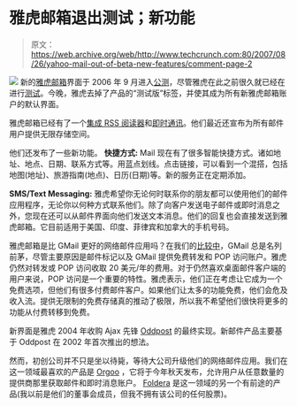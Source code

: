 # 雅虎邮箱退出测试；新功能

> 原文：<https://web.archive.org/web/http://www.techcrunch.com:80/2007/08/26/yahoo-mail-out-of-beta-new-features/comment-page-2>

[![](img/a818cf6d4b6c4a1ce4e9837be03a9f2a.png)](https://web.archive.org/web/20090609200042/http://mail.yahoo.com/) 新的[雅虎邮箱](https://web.archive.org/web/20090609200042/http://mail.yahoo.com/)界面于 2006 年 9 月进入[公测](https://web.archive.org/web/20090609200042/http://www.techcrunch.com/2006/09/14/yahoo-mail-beta-to-open-to-the-public/)，尽管雅虎在此之前很久就已经在进行[测试](https://web.archive.org/web/20090609200042/http://www.techcrunch.com/2005/11/29/rss-is-now-integrated-into-yahoo-mail-and-alerts/)。今晚，雅虎去掉了产品的“测试版”标签，并使其成为所有新雅虎邮箱账户的默认界面。

雅虎邮箱已经有了一个[集成 RSS 阅读器](https://web.archive.org/web/20090609200042/http://www.techcrunch.com/2005/11/29/rss-is-now-integrated-into-yahoo-mail-and-alerts/)和[即时通讯](https://web.archive.org/web/20090609200042/http://www.techcrunch.com/2006/11/09/single-ajax-interface-for-yahoo-mail-im-coming/)。他们最近还宣布为所有邮件用户提供无限存储空间。

他们还发布了一些新功能。
 **快捷方式:** Mail 现在有了很多智能快捷方式。诸如地址、地点、日期、联系方式等。用蓝点划线。点击链接，可以看到一个混搭，包括地图(地址)、旅游指南(地点)、日历(日期)等。新的服务正在定期添加。

**SMS/Text Messaging:** 雅虎希望你无论何时联系你的朋友都可以使用他们的邮件应用程序，无论你以何种方式联系他们。除了向客户发送电子邮件或即时消息之外，您现在还可以从邮件界面向他们发送文本消息。他们的回复也会直接发送到雅虎邮箱。它目前适用于美国、印度、菲律宾和加拿大的手机号码。

雅虎邮箱是比 GMail 更好的网络邮件应用吗？在我们的[比较中](https://web.archive.org/web/20090609200042/http://www.techcrunch.com/2007/02/08/a-comparison-of-live-hotmail-gmail-and-yahoo-mail)，GMail 总是名列前茅，尽管主要原因是邮件标记以及 GMail 提供免费转发和 POP 访问账户。雅虎仍然对转发或 POP 访问收取 20 美元/年的费用。对于仍然喜欢桌面邮件客户端的用户来说，POP 访问是一个重要的特性。雅虎表示，他们正在考虑让它成为一个免费选项，但他们有很多付费邮件客户。如果他们让太多的功能免费，他们会危及收入流。提供无限制的免费存储真的推动了极限，所以我不希望他们很快将更多的功能从付费转移到免费。

新界面是雅虎 2004 年收购 Ajax 先锋 [Oddpost](https://web.archive.org/web/20090609200042/http://en.wikipedia.org/wiki/Oddpost) 的最终实现。新邮件产品主要基于 Oddpost 在 2002 年首次推出的想法。

然而，初创公司并不只是坐以待毙，等待大公司升级他们的网络邮件应用。我们在这一领域最喜欢的产品是 [Orgoo](https://web.archive.org/web/20090609200042/http://www.techcrunch.com/2007/05/14/orgoo-the-web-emailim-replacement/) ，它将于今年秋天发布，允许用户从任意数量的提供商那里获取邮件和即时消息账户。 [Foldera](https://web.archive.org/web/20090609200042/http://www.techcrunch.com/2006/02/20/foldera-never-organize-your-inbox-again/) 是这一领域的另一个有前途的产品(我以前是他们的董事会成员，但我不拥有该公司的任何股票)。